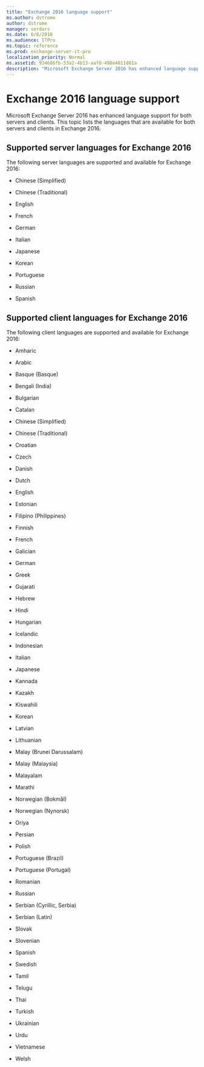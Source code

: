 ```yaml
---
title: "Exchange 2016 language support"
ms.author: dstrome
author: dstrome
manager: serdars
ms.date: 6/8/2018
ms.audience: ITPro
ms.topic: reference
ms.prod: exchange-server-it-pro
localization_priority: Normal
ms.assetid: 934686fb-53a2-4b13-aaf0-498e4011d61a
description: "Microsoft Exchange Server 2016 has enhanced language support for both servers and clients. This topic lists the languages that are available for both servers and clients in Exchange 2016."
---
```


# Exchange 2016 language support

Microsoft Exchange Server 2016 has enhanced language support for both servers and clients. This topic lists the languages that are available for both servers and clients in Exchange 2016.
  
## Supported server languages for Exchange 2016

The following server languages are supported and available for Exchange 2016:
  
- Chinese (Simplified)
    
- Chinese (Traditional)
    
- English
    
- French
    
- German
    
- Italian
    
- Japanese
    
- Korean
    
- Portuguese
    
- Russian
    
- Spanish
    
## Supported client languages for Exchange 2016

The following client languages are supported and available for Exchange 2016:
  
- Amharic
    
- Arabic
    
- Basque (Basque)
    
- Bengali (India)
    
- Bulgarian
    
- Catalan
    
- Chinese (Simplified)
    
- Chinese (Traditional)
    
- Croatian
    
- Czech
    
- Danish
    
- Dutch
    
- English
    
- Estonian
    
- Filipino (Philippines)
    
- Finnish
    
- French
    
- Galician
    
- German
    
- Greek
    
- Gujarati
    
- Hebrew
    
- Hindi
    
- Hungarian
    
- Icelandic
    
- Indonesian
    
- Italian
    
- Japanese
    
- Kannada
    
- Kazakh
    
- Kiswahili
    
- Korean
    
- Latvian
    
- Lithuanian
    
- Malay (Brunei Darussalam)
    
- Malay (Malaysia)
    
- Malayalam
    
- Marathi
    
- Norwegian (Bokmål)
    
- Norwegian (Nynorsk)
    
- Oriya
    
- Persian
    
- Polish
    
- Portuguese (Brazil)
    
- Portuguese (Portugal)
    
- Romanian
    
- Russian
    
- Serbian (Cyrillic, Serbia)
    
- Serbian (Latin)
    
- Slovak
    
- Slovenian
    
- Spanish
    
- Swedish
    
- Tamil
    
- Telugu
    
- Thai
    
- Turkish
    
- Ukrainian
    
- Urdu
    
- Vietnamese
    
- Welsh
    

